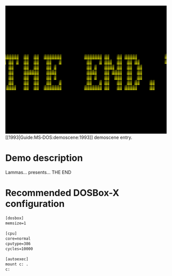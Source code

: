 <img src="images/Demoscene:The End by Lammas (1993).gif" width="640" height="400"><br>
[[1993|Guide:MS‐DOS:demoscene:1993]] demoscene entry.

# Demo description

Lammas... presents... THE END

# Recommended DOSBox-X configuration

    [dosbox]
    memsize=1
    
    [cpu]
    core=normal
    cputype=386
    cycles=10000
    
    [autoexec]
    mount c: .
    c:

